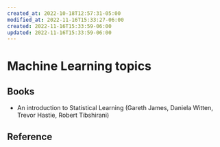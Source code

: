 ```yaml
---
created_at: 2022-10-18T12:57:31-05:00
modified_at: 2022-11-16T15:33:27-06:00
created: 2022-11-16T15:33:59-06:00
updated: 2022-11-16T15:33:59-06:00
---
```


# Machine Learning topics

## Books
- An introduction to Statistical Learning (Gareth James, Daniela Witten, Trevor Hastie, Robert Tibshirani)

## Reference
